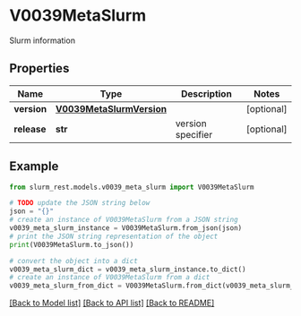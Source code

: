 # V0039MetaSlurm

Slurm information

## Properties

Name | Type | Description | Notes
------------ | ------------- | ------------- | -------------
**version** | [**V0039MetaSlurmVersion**](V0039MetaSlurmVersion.md) |  | [optional] 
**release** | **str** | version specifier | [optional] 

## Example

```python
from slurm_rest.models.v0039_meta_slurm import V0039MetaSlurm

# TODO update the JSON string below
json = "{}"
# create an instance of V0039MetaSlurm from a JSON string
v0039_meta_slurm_instance = V0039MetaSlurm.from_json(json)
# print the JSON string representation of the object
print(V0039MetaSlurm.to_json())

# convert the object into a dict
v0039_meta_slurm_dict = v0039_meta_slurm_instance.to_dict()
# create an instance of V0039MetaSlurm from a dict
v0039_meta_slurm_from_dict = V0039MetaSlurm.from_dict(v0039_meta_slurm_dict)
```
[[Back to Model list]](../README.md#documentation-for-models) [[Back to API list]](../README.md#documentation-for-api-endpoints) [[Back to README]](../README.md)


